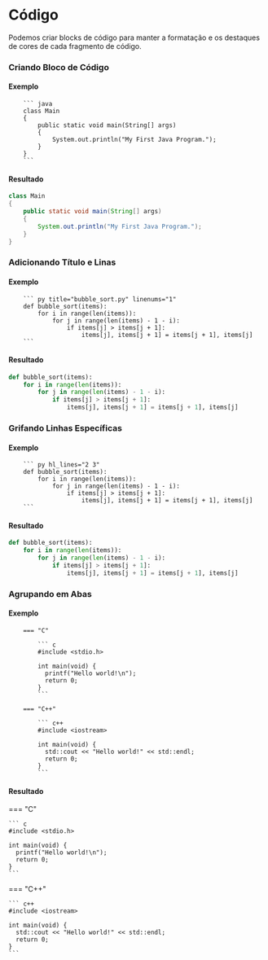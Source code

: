 # Código

Podemos criar blocks de código para manter a formatação e os destaques de cores de cada fragmento de código.

### Criando Bloco de Código


#### Exemplo
```
    ``` java
    class Main
    {
        public static void main(String[] args)
        {
            System.out.println("My First Java Program.");
        }
    }
    ```
```

#### Resultado

``` java
class Main
{
    public static void main(String[] args)
    {
        System.out.println("My First Java Program.");
    }
}
```


### Adicionando Título e Linas

#### Exemplo

```
    ``` py title="bubble_sort.py" linenums="1"
    def bubble_sort(items):
        for i in range(len(items)):
            for j in range(len(items) - 1 - i):
                if items[j] > items[j + 1]:
                    items[j], items[j + 1] = items[j + 1], items[j]
    ```
```

#### Resultado

``` py title="bubble_sort.py" linenums="1"
def bubble_sort(items):
    for i in range(len(items)):
        for j in range(len(items) - 1 - i):
            if items[j] > items[j + 1]:
                items[j], items[j + 1] = items[j + 1], items[j]
```


### Grifando Linhas Específicas

#### Exemplo

```
    ``` py hl_lines="2 3"
    def bubble_sort(items):
        for i in range(len(items)):
            for j in range(len(items) - 1 - i):
                if items[j] > items[j + 1]:
                    items[j], items[j + 1] = items[j + 1], items[j]
    ```
```

#### Resultado

``` py linenums="1" hl_lines="2 3"
def bubble_sort(items):
    for i in range(len(items)):
        for j in range(len(items) - 1 - i):
            if items[j] > items[j + 1]:
                items[j], items[j + 1] = items[j + 1], items[j]
```


### Agrupando em Abas

#### Exemplo

```
    === "C"
    
        ``` c
        #include <stdio.h>
    
        int main(void) {
          printf("Hello world!\n");
          return 0;
        }
        ```
    
    === "C++"
    
        ``` c++
        #include <iostream>
    
        int main(void) {
          std::cout << "Hello world!" << std::endl;
          return 0;
        }
        ```
```

#### Resultado

=== "C"

    ``` c
    #include <stdio.h>

    int main(void) {
      printf("Hello world!\n");
      return 0;
    }
    ```
    
=== "C++"

    ``` c++
    #include <iostream>

    int main(void) {
      std::cout << "Hello world!" << std::endl;
      return 0;
    }
    ```
